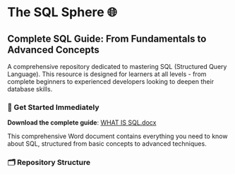 # The SQL Sphere 🌐

## Complete SQL Guide: From Fundamentals to Advanced Concepts

A comprehensive repository dedicated to mastering SQL (Structured Query Language). This resource is designed for learners at all levels - from complete beginners to experienced developers looking to deepen their database skills.

### 📖 Get Started Immediately

**Download the complete guide**: [WHAT IS SQL.docx](resources/WHAT%20IS%20SQL.docx)

This comprehensive Word document contains everything you need to know about SQL, structured from basic concepts to advanced techniques.

### 🗂️ Repository Structure
